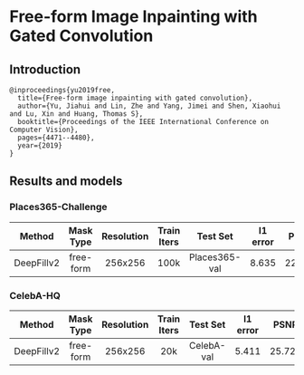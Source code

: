 # Free-form Image Inpainting with Gated Convolution

## Introduction

```
@inproceedings{yu2019free,
  title={Free-form image inpainting with gated convolution},
  author={Yu, Jiahui and Lin, Zhe and Yang, Jimei and Shen, Xiaohui and Lu, Xin and Huang, Thomas S},
  booktitle={Proceedings of the IEEE International Conference on Computer Vision},
  pages={4471--4480},
  year={2019}
}
```

## Results and models
### Places365-Challenge
|   Method   | Mask Type | Resolution | Train Iters |   Test Set    | l1 error |  PSNR  | SSIM  |          Download          |
| :--------: | :-------: | :--------: | :---------: | :-----------: | :------: | :----: | :---: | :------------------------: |
| DeepFillv2 | free-form |  256x256   |    100k     | Places365-val |  8.635   | 22.398 | 0.815 | [model](xxx) \| [log](xxx) |


### CelebA-HQ
|   Method   | Mask Type | Resolution | Train Iters |  Test Set  | l1 error |  PSNR  | SSIM  |          Download          |
| :--------: | :-------: | :--------: | :---------: | :--------: | :------: | :----: | :---: | :------------------------: |
| DeepFillv2 | free-form |  256x256   |     20k     | CelebA-val |  5.411   | 25.721 | 0.871 | [model](xxx) \| [log](xxx) |
